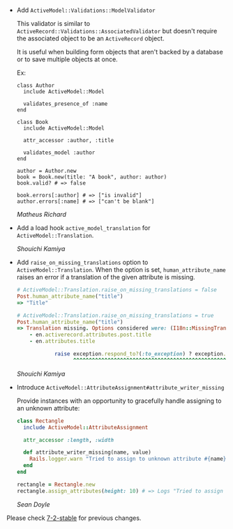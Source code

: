 *   Add `ActiveModel::Validations::ModelValidator`

    This validator is similar to `ActiveRecord::Validations::AssociatedValidator`
    but doesn't require the associated object to be an `ActiveRecord` object.

    It is useful when building form objects that aren't backed by a database or
    to save multiple objects at once.

    Ex:

        class Author
          include ActiveModel::Model

          validates_presence_of :name
        end

        class Book
          include ActiveModel::Model

          attr_accessor :author, :title

          validates_model :author
        end

        author = Author.new
        book = Book.new(title: "A book", author: author)
        book.valid? # => false

        book.errors[:author] # => ["is invalid"]
        author.errors[:name] # => ["can't be blank"]

    *Matheus Richard*

*   Add a load hook `active_model_translation` for `ActiveModel::Translation`.

    *Shouichi Kamiya*

*   Add `raise_on_missing_translations` option to `ActiveModel::Translation`.
    When the option is set, `human_attribute_name` raises an error if a translation of the given attribute is missing.

    ```ruby
    # ActiveModel::Translation.raise_on_missing_translations = false
    Post.human_attribute_name("title")
    => "Title"

    # ActiveModel::Translation.raise_on_missing_translations = true
    Post.human_attribute_name("title")
    => Translation missing. Options considered were: (I18n::MissingTranslationData)
        - en.activerecord.attributes.post.title
        - en.attributes.title

                raise exception.respond_to?(:to_exception) ? exception.to_exception : exception
                      ^^^^^^^^^^^^^^^^^^^^^^^^^^^^^^^^^^^^^^^^^^^^^^^^^^^^^^^^^^^^^^^^^^^^^^^^^
    ```

    *Shouichi Kamiya*

*   Introduce `ActiveModel::AttributeAssignment#attribute_writer_missing`

    Provide instances with an opportunity to gracefully handle assigning to an
    unknown attribute:

    ```ruby
    class Rectangle
      include ActiveModel::AttributeAssignment

      attr_accessor :length, :width

      def attribute_writer_missing(name, value)
        Rails.logger.warn "Tried to assign to unknown attribute #{name}"
      end
    end

    rectangle = Rectangle.new
    rectangle.assign_attributes(height: 10) # => Logs "Tried to assign to unknown attribute 'height'"
    ```

    *Sean Doyle*

Please check [7-2-stable](https://github.com/rails/rails/blob/7-2-stable/activemodel/CHANGELOG.md) for previous changes.
